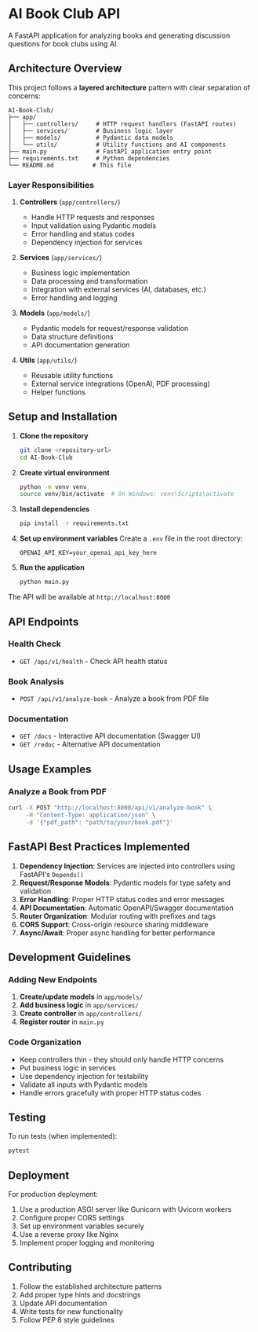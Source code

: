 # AI Book Club API

A FastAPI application for analyzing books and generating discussion questions for book clubs using AI.

## Architecture Overview

This project follows a **layered architecture** pattern with clear separation of concerns:

```
AI-Book-Club/
├── app/
│   ├── controllers/     # HTTP request handlers (FastAPI routes)
│   ├── services/        # Business logic layer
│   ├── models/          # Pydantic data models
│   └── utils/           # Utility functions and AI components
├── main.py              # FastAPI application entry point
├── requirements.txt     # Python dependencies
└── README.md           # This file
```

### Layer Responsibilities

1. **Controllers** (`app/controllers/`)
   - Handle HTTP requests and responses
   - Input validation using Pydantic models
   - Error handling and status codes
   - Dependency injection for services

2. **Services** (`app/services/`)
   - Business logic implementation
   - Data processing and transformation
   - Integration with external services (AI, databases, etc.)
   - Error handling and logging

3. **Models** (`app/models/`)
   - Pydantic models for request/response validation
   - Data structure definitions
   - API documentation generation

4. **Utils** (`app/utils/`)
   - Reusable utility functions
   - External service integrations (OpenAI, PDF processing)
   - Helper functions

## Setup and Installation

1. **Clone the repository**
   ```bash
   git clone <repository-url>
   cd AI-Book-Club
   ```

2. **Create virtual environment**
   ```bash
   python -m venv venv
   source venv/bin/activate  # On Windows: venv\Scripts\activate
   ```

3. **Install dependencies**
   ```bash
   pip install -r requirements.txt
   ```

4. **Set up environment variables**
   Create a `.env` file in the root directory:
   ```
   OPENAI_API_KEY=your_openai_api_key_here
   ```

5. **Run the application**
   ```bash
   python main.py
   ```

The API will be available at `http://localhost:8000`

## API Endpoints

### Health Check
- `GET /api/v1/health` - Check API health status

### Book Analysis
- `POST /api/v1/analyze-book` - Analyze a book from PDF file

### Documentation
- `GET /docs` - Interactive API documentation (Swagger UI)
- `GET /redoc` - Alternative API documentation

## Usage Examples

### Analyze a Book from PDF

```bash
curl -X POST "http://localhost:8000/api/v1/analyze-book" \
     -H "Content-Type: application/json" \
     -d '{"pdf_path": "path/to/your/book.pdf"}'
```

## FastAPI Best Practices Implemented

1. **Dependency Injection**: Services are injected into controllers using FastAPI's `Depends()`
2. **Request/Response Models**: Pydantic models for type safety and validation
3. **Error Handling**: Proper HTTP status codes and error messages
4. **API Documentation**: Automatic OpenAPI/Swagger documentation
5. **Router Organization**: Modular routing with prefixes and tags
6. **CORS Support**: Cross-origin resource sharing middleware
7. **Async/Await**: Proper async handling for better performance

## Development Guidelines

### Adding New Endpoints

1. **Create/update models** in `app/models/`
2. **Add business logic** in `app/services/`
3. **Create controller** in `app/controllers/`
4. **Register router** in `main.py`

### Code Organization

- Keep controllers thin - they should only handle HTTP concerns
- Put business logic in services
- Use dependency injection for testability
- Validate all inputs with Pydantic models
- Handle errors gracefully with proper HTTP status codes

## Testing

To run tests (when implemented):
```bash
pytest
```

## Deployment

For production deployment:
1. Use a production ASGI server like Gunicorn with Uvicorn workers
2. Configure proper CORS settings
3. Set up environment variables securely
4. Use a reverse proxy like Nginx
5. Implement proper logging and monitoring

## Contributing

1. Follow the established architecture patterns
2. Add proper type hints and docstrings
3. Update API documentation
4. Write tests for new functionality
5. Follow PEP 8 style guidelines